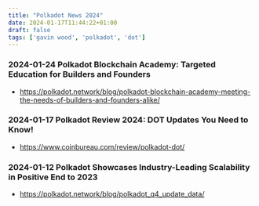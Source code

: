 ```yaml
---
title: "Polkadot News 2024"
date: 2024-01-17T11:44:22+01:00
draft: false
tags: ['gavin wood', 'polkadot', 'dot']
---
```


### 2024-01-24 Polkadot Blockchain Academy: Targeted Education for Builders and Founders
- https://polkadot.network/blog/polkadot-blockchain-academy-meeting-the-needs-of-builders-and-founders-alike/

### 2024-01-17 Polkadot Review 2024: DOT Updates You Need to Know!
- https://www.coinbureau.com/review/polkadot-dot/

### 2024-01-12 Polkadot Showcases Industry-Leading Scalability in Positive End to 2023
- https://polkadot.network/blog/polkadot_q4_update_data/
